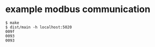 example modbus communication
===

```shell script
$ make
$ dist/main -h localhost:5020
009f
0093
0093
```

